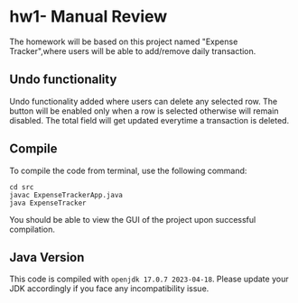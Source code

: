 # hw1- Manual Review

The homework will be based on this project named "Expense Tracker",where users will be able to add/remove daily transaction. 

## Undo functionality
Undo functionality added where users can delete any selected row.
The button will be enabled only when a row is selected otherwise will remain disabled.
The total field will get updated everytime a transaction is deleted.

## Compile

To compile the code from terminal, use the following command:
```
cd src
javac ExpenseTrackerApp.java
java ExpenseTracker
```

You should be able to view the GUI of the project upon successful compilation. 

## Java Version
This code is compiled with ```openjdk 17.0.7 2023-04-18```. Please update your JDK accordingly if you face any incompatibility issue.